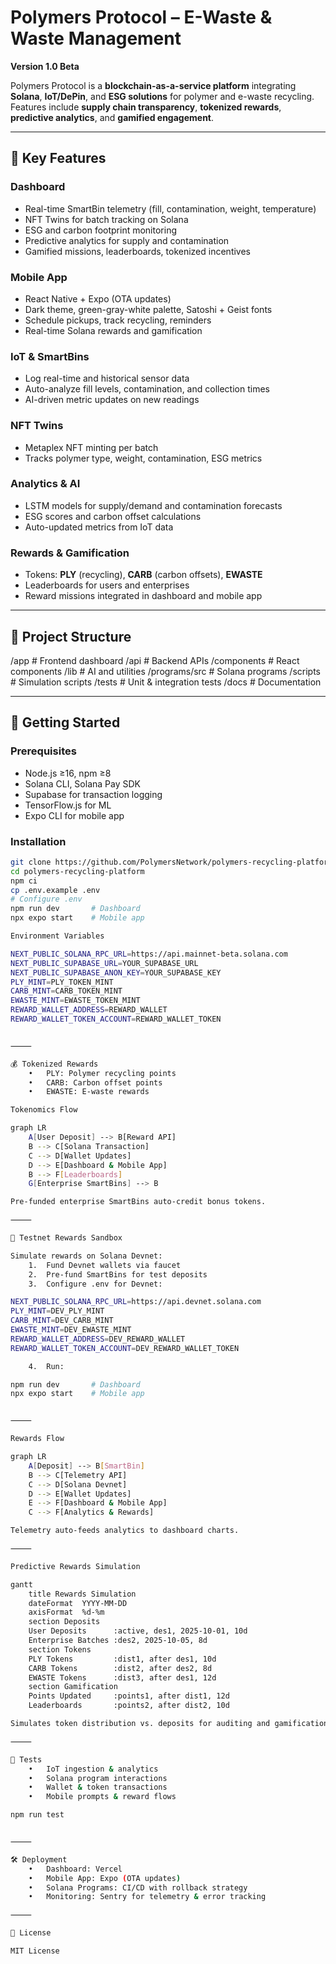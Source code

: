 # Polymers Protocol – E-Waste & Waste Management

**Version 1.0 Beta**

Polymers Protocol is a **blockchain-as-a-service platform** integrating **Solana**, **IoT/DePin**, and **ESG solutions** for polymer and e-waste recycling. Features include **supply chain transparency**, **tokenized rewards**, **predictive analytics**, and **gamified engagement**.

---

## 🔹 Key Features

### Dashboard
- Real-time SmartBin telemetry (fill, contamination, weight, temperature)
- NFT Twins for batch tracking on Solana
- ESG and carbon footprint monitoring
- Predictive analytics for supply and contamination
- Gamified missions, leaderboards, tokenized incentives

### Mobile App
- React Native + Expo (OTA updates)
- Dark theme, green-gray-white palette, Satoshi + Geist fonts
- Schedule pickups, track recycling, reminders
- Real-time Solana rewards and gamification

### IoT & SmartBins
- Log real-time and historical sensor data
- Auto-analyze fill levels, contamination, and collection times
- AI-driven metric updates on new readings

### NFT Twins
- Metaplex NFT minting per batch
- Tracks polymer type, weight, contamination, ESG metrics

### Analytics & AI
- LSTM models for supply/demand and contamination forecasts
- ESG scores and carbon offset calculations
- Auto-updated metrics from IoT data

### Rewards & Gamification
- Tokens: **PLY** (recycling), **CARB** (carbon offsets), **EWASTE**
- Leaderboards for users and enterprises
- Reward missions integrated in dashboard and mobile app

---

## 📂 Project Structure

/app                   # Frontend dashboard
/api                   # Backend APIs
/components            # React components
/lib                   # AI and utilities
/programs/src          # Solana programs
/scripts               # Simulation scripts
/tests                 # Unit & integration tests
/docs                  # Documentation

---

## 🚀 Getting Started

### Prerequisites
- Node.js ≥16, npm ≥8
- Solana CLI, Solana Pay SDK
- Supabase for transaction logging
- TensorFlow.js for ML
- Expo CLI for mobile app

### Installation
```bash
git clone https://github.com/PolymersNetwork/polymers-recycling-platform.git
cd polymers-recycling-platform
npm ci
cp .env.example .env
# Configure .env
npm run dev       # Dashboard
npx expo start    # Mobile app

Environment Variables

NEXT_PUBLIC_SOLANA_RPC_URL=https://api.mainnet-beta.solana.com
NEXT_PUBLIC_SUPABASE_URL=YOUR_SUPABASE_URL
NEXT_PUBLIC_SUPABASE_ANON_KEY=YOUR_SUPABASE_KEY
PLY_MINT=PLY_TOKEN_MINT
CARB_MINT=CARB_TOKEN_MINT
EWASTE_MINT=EWASTE_TOKEN_MINT
REWARD_WALLET_ADDRESS=REWARD_WALLET
REWARD_WALLET_TOKEN_ACCOUNT=REWARD_WALLET_TOKEN


⸻

💰 Tokenized Rewards
	•	PLY: Polymer recycling points
	•	CARB: Carbon offset points
	•	EWASTE: E-waste rewards

Tokenomics Flow

graph LR
    A[User Deposit] --> B[Reward API]
    B --> C[Solana Transaction]
    C --> D[Wallet Updates]
    D --> E[Dashboard & Mobile App]
    B --> F[Leaderboards]
    G[Enterprise SmartBins] --> B

Pre-funded enterprise SmartBins auto-credit bonus tokens.

⸻

🧪 Testnet Rewards Sandbox

Simulate rewards on Solana Devnet:
	1.	Fund Devnet wallets via faucet
	2.	Pre-fund SmartBins for test deposits
	3.	Configure .env for Devnet:

NEXT_PUBLIC_SOLANA_RPC_URL=https://api.devnet.solana.com
PLY_MINT=DEV_PLY_MINT
CARB_MINT=DEV_CARB_MINT
EWASTE_MINT=DEV_EWASTE_MINT
REWARD_WALLET_ADDRESS=DEV_REWARD_WALLET
REWARD_WALLET_TOKEN_ACCOUNT=DEV_REWARD_WALLET_TOKEN

	4.	Run:

npm run dev       # Dashboard
npx expo start    # Mobile app


⸻

Rewards Flow

graph LR
    A[Deposit] --> B[SmartBin]
    B --> C[Telemetry API]
    C --> D[Solana Devnet]
    D --> E[Wallet Updates]
    E --> F[Dashboard & Mobile App]
    C --> F[Analytics & Rewards]

Telemetry auto-feeds analytics to dashboard charts.

⸻

Predictive Rewards Simulation

gantt
    title Rewards Simulation
    dateFormat  YYYY-MM-DD
    axisFormat  %d-%m
    section Deposits
    User Deposits      :active, des1, 2025-10-01, 10d
    Enterprise Batches :des2, 2025-10-05, 8d
    section Tokens
    PLY Tokens         :dist1, after des1, 10d
    CARB Tokens        :dist2, after des2, 8d
    EWASTE Tokens      :dist3, after des1, 12d
    section Gamification
    Points Updated     :points1, after dist1, 12d
    Leaderboards       :points2, after dist2, 10d

Simulates token distribution vs. deposits for auditing and gamification.

⸻

🧪 Tests
	•	IoT ingestion & analytics
	•	Solana program interactions
	•	Wallet & token transactions
	•	Mobile prompts & reward flows

npm run test


⸻

🛠 Deployment
	•	Dashboard: Vercel
	•	Mobile App: Expo (OTA updates)
	•	Solana Programs: CI/CD with rollback strategy
	•	Monitoring: Sentry for telemetry & error tracking

⸻

📜 License

MIT License
